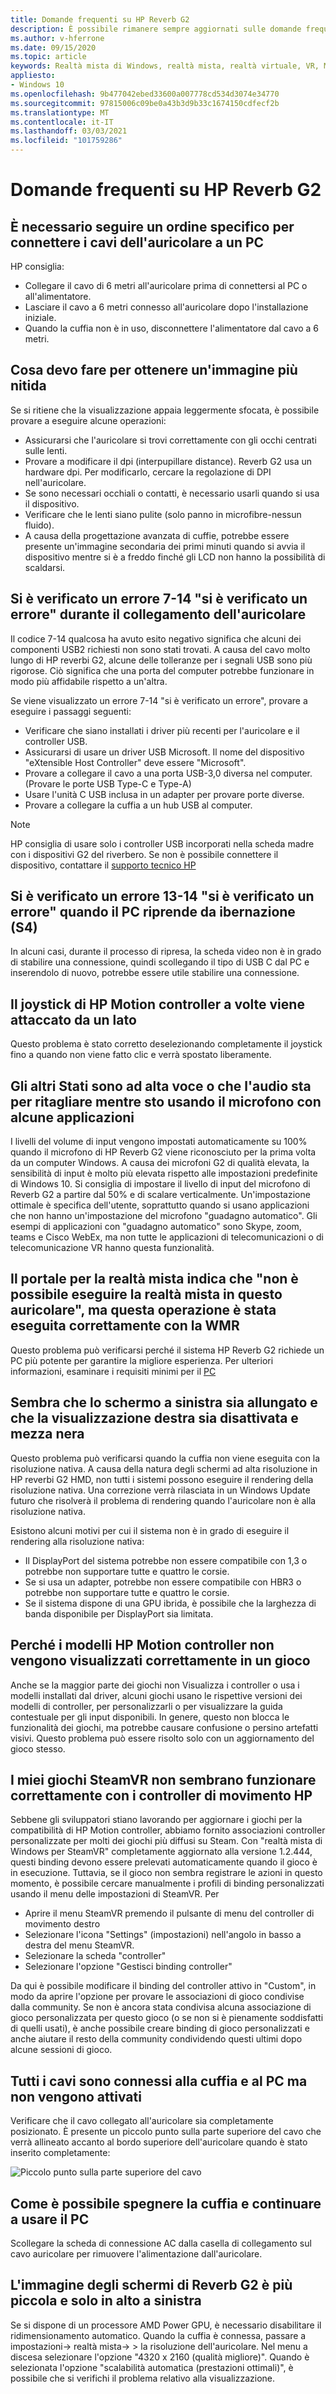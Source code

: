 ```yaml
---
title: Domande frequenti su HP Reverb G2
description: È possibile rimanere sempre aggiornati sulle domande frequenti sull'uso di HP reverbi G2 Headset con auricolari immersivi con la realtà mista di Windows.
ms.author: v-hferrone
ms.date: 09/15/2020
ms.topic: article
keywords: Realtà mista di Windows, realtà mista, realtà virtuale, VR, MR, risoluzione dei problemi, errori, guida, supporto tecnico, prestazioni
appliesto:
- Windows 10
ms.openlocfilehash: 9b477042ebed33600a007778cd534d3074e34770
ms.sourcegitcommit: 97815006c09be0a43b3d9b33c1674150cdfecf2b
ms.translationtype: MT
ms.contentlocale: it-IT
ms.lasthandoff: 03/03/2021
ms.locfileid: "101759286"
---
```

# <a name="hp-reverb-g2-frequently-asked-questions"></a>Domande frequenti su HP Reverb G2

## <a name="is-there-a-specific-order-i-should-follow-to-connect-my-headset-cables-to-a-pc"></a>È necessario seguire un ordine specifico per connettere i cavi dell'auricolare a un PC

HP consiglia:

- Collegare il cavo di 6 metri all'auricolare prima di connettersi al PC o all'alimentatore.
- Lasciare il cavo a 6 metri connesso all'auricolare dopo l'installazione iniziale.
- Quando la cuffia non è in uso, disconnettere l'alimentatore dal cavo a 6 metri.

## <a name="what-should-i-do-to-get-a-crisper-image"></a>Cosa devo fare per ottenere un'immagine più nitida

Se si ritiene che la visualizzazione appaia leggermente sfocata, è possibile provare a eseguire alcune operazioni:

- Assicurarsi che l'auricolare si trovi correttamente con gli occhi centrati sulle lenti.
- Provare a modificare il dpi (interpupillare distance). Reverb G2 usa un hardware dpi. Per modificarlo, cercare la regolazione di DPI nell'auricolare.
- Se sono necessari occhiali o contatti, è necessario usarli quando si usa il dispositivo.
- Verificare che le lenti siano pulite (solo panno in microfibre-nessun fluido).
- A causa della progettazione avanzata di cuffie, potrebbe essere presente un'immagine secondaria dei primi minuti quando si avvia il dispositivo mentre si è a freddo finché gli LCD non hanno la possibilità di scaldarsi.

## <a name="i-am-getting-a-7-14-something-went-wrong-error-when-i-plug-in-my-headset"></a>Si è verificato un errore 7-14 "si è verificato un errore" durante il collegamento dell'auricolare

Il codice 7-14 qualcosa ha avuto esito negativo significa che alcuni dei componenti USB2 richiesti non sono stati trovati.  A causa del cavo molto lungo di HP reverbi G2, alcune delle tolleranze per i segnali USB sono più rigorose.  Ciò significa che una porta del computer potrebbe funzionare in modo più affidabile rispetto a un'altra.

Se viene visualizzato un errore 7-14 "si è verificato un errore", provare a eseguire i passaggi seguenti:

- Verificare che siano installati i driver più recenti per l'auricolare e il controller USB.
- Assicurarsi di usare un driver USB Microsoft. Il nome del dispositivo "eXtensible Host Controller" deve essere "Microsoft".
- Provare a collegare il cavo a una porta USB-3,0 diversa nel computer. (Provare le porte USB Type-C e Type-A)
- Usare l'unità C USB inclusa in un adapter per provare porte diverse.
- Provare a collegare la cuffia a un hub USB al computer.

> [!NOTE]
> HP consiglia di usare solo i controller USB incorporati nella scheda madre con i dispositivi G2 del riverbero.
> Se non è possibile connettere il dispositivo, contattare il [supporto tecnico HP](https://support.hp.com/us-en)

## <a name="i-am-getting-a-13-14-something-went-wrong-error-when-my-pc-resumes-from-hibernate-s4"></a>Si è verificato un errore 13-14 "si è verificato un errore" quando il PC riprende da ibernazione (S4)

In alcuni casi, durante il processo di ripresa, la scheda video non è in grado di stabilire una connessione, quindi scollegando il tipo di USB C dal PC e inserendolo di nuovo, potrebbe essere utile stabilire una connessione.

## <a name="my-hp-motion-controller-joystick-will-sometimes-stick-to-one-side"></a>Il joystick di HP Motion controller a volte viene attaccato da un lato

Questo problema è stato corretto deselezionando completamente il joystick fino a quando non viene fatto clic e verrà spostato liberamente.

## <a name="others-state-i-am-loud-or-that-my-audio-is-clipping-while-i-am-using-the-microphone-with-some-applications"></a>Gli altri Stati sono ad alta voce o che l'audio sta per ritagliare mentre sto usando il microfono con alcune applicazioni

I livelli del volume di input vengono impostati automaticamente su 100% quando il microfono di HP Reverb G2 viene riconosciuto per la prima volta da un computer Windows. A causa dei microfoni G2 di qualità elevata, la sensibilità di input è molto più elevata rispetto alle impostazioni predefinite di Windows 10. Si consiglia di impostare il livello di input del microfono di Reverb G2 a partire dal 50% e di scalare verticalmente. Un'impostazione ottimale è specifica dell'utente, soprattutto quando si usano applicazioni che non hanno un'impostazione del microfono "guadagno automatico". Gli esempi di applicazioni con "guadagno automatico" sono Skype, zoom, teams e Cisco WebEx, ma non tutte le applicazioni di telecomunicazioni o di telecomunicazione VR hanno questa funzionalità.

## <a name="the-mixed-reality-portal-says-cant-run-mixed-reality-on-this-headset-but-this-worked-fine-with-my-previous-wmr-headset"></a>Il portale per la realtà mista indica che "non è possibile eseguire la realtà mista in questo auricolare", ma questa operazione è stata eseguita correttamente con la WMR

Questo problema può verificarsi perché il sistema HP Reverb G2 richiede un PC più potente per garantire la migliore esperienza. Per ulteriori informazioni, esaminare i requisiti minimi per il [PC](windows-mixed-reality-minimum-pc-hardware-compatibility-guidelines.md)

## <a name="it-looks-like-my-left-display-is-stretched-and-the-right-display-is-off-centered-and-half-black"></a>Sembra che lo schermo a sinistra sia allungato e che la visualizzazione destra sia disattivata e mezza nera

Questo problema può verificarsi quando la cuffia non viene eseguita con la risoluzione nativa. A causa della natura degli schermi ad alta risoluzione in HP reverbi G2 HMD, non tutti i sistemi possono eseguire il rendering della risoluzione nativa. Una correzione verrà rilasciata in un Windows Update futuro che risolverà il problema di rendering quando l'auricolare non è alla risoluzione nativa.

Esistono alcuni motivi per cui il sistema non è in grado di eseguire il rendering alla risoluzione nativa:

- Il DisplayPort del sistema potrebbe non essere compatibile con 1,3 o potrebbe non supportare tutte e quattro le corsie.
- Se si usa un adapter, potrebbe non essere compatibile con HBR3 o potrebbe non supportare tutte e quattro le corsie.
- Se il sistema dispone di una GPU ibrida, è possibile che la larghezza di banda disponibile per DisplayPort sia limitata.

## <a name="why-are-my-hp-motion-controller-models-not-showing-up-correctly-in-a-game"></a>Perché i modelli HP Motion controller non vengono visualizzati correttamente in un gioco

Anche se la maggior parte dei giochi non Visualizza i controller o usa i modelli installati dal driver, alcuni giochi usano le rispettive versioni dei modelli di controller, per personalizzarli o per visualizzare la guida contestuale per gli input disponibili. In genere, questo non blocca le funzionalità dei giochi, ma potrebbe causare confusione o persino artefatti visivi. Questo problema può essere risolto solo con un aggiornamento del gioco stesso.

## <a name="my-steamvr-games-dont-appear-to-work-correctly-with-my-hp-motion-controllers"></a>I miei giochi SteamVR non sembrano funzionare correttamente con i controller di movimento HP

Sebbene gli sviluppatori stiano lavorando per aggiornare i giochi per la compatibilità di HP Motion controller, abbiamo fornito associazioni controller personalizzate per molti dei giochi più diffusi su Steam. Con "realtà mista di Windows per SteamVR" completamente aggiornato alla versione 1.2.444, questi binding devono essere prelevati automaticamente quando il gioco è in esecuzione. Tuttavia, se il gioco non sembra registrare le azioni in questo momento, è possibile cercare manualmente i profili di binding personalizzati usando il menu delle impostazioni di SteamVR.
Per

- Aprire il menu SteamVR premendo il pulsante di menu del controller di movimento destro
- Selezionare l'icona "Settings" (impostazioni) nell'angolo in basso a destra del menu SteamVR.
- Selezionare la scheda "controller"
- Selezionare l'opzione "Gestisci binding controller"

Da qui è possibile modificare il binding del controller attivo in "Custom", in modo da aprire l'opzione per provare le associazioni di gioco condivise dalla community.
Se non è ancora stata condivisa alcuna associazione di gioco personalizzata per questo gioco (o se non si è pienamente soddisfatti di quelli usati), è anche possibile creare binding di gioco personalizzati e anche aiutare il resto della community condividendo questi ultimi dopo alcune sessioni di gioco.

## <a name="i-have-all-cables-connected-to-the-headset-and-pc-but-it-wont-turn-on"></a>Tutti i cavi sono connessi alla cuffia e al PC ma non vengono attivati

Verificare che il cavo collegato all'auricolare sia completamente posizionato. È presente un piccolo punto sulla parte superiore del cavo che verrà allineato accanto al bordo superiore dell'auricolare quando è stato inserito completamente:

![Piccolo punto sulla parte superiore del cavo](images/small-dot.jpg)

## <a name="how-can-i-power-down-the-headset-while-still-using-my-pc"></a>Come è possibile spegnere la cuffia e continuare a usare il PC

Scollegare la scheda di connessione AC dalla casella di collegamento sul cavo auricolare per rimuovere l'alimentazione dall'auricolare.

## <a name="the-image-of-the-displays-of-the-reverb-g2-is-smaller-and-only-in-the-upper-left"></a>L'immagine degli schermi di Reverb G2 è più piccola e solo in alto a sinistra

Se si dispone di un processore AMD Power GPU, è necessario disabilitare il ridimensionamento automatico. Quando la cuffia è connessa, passare a impostazioni-> realtà mista-> > la risoluzione dell'auricolare.
Nel menu a discesa selezionare l'opzione "4320 x 2160 (qualità migliore)". Quando è selezionata l'opzione "scalabilità automatica (prestazioni ottimali)", è possibile che si verifichi il problema relativo alla visualizzazione.
